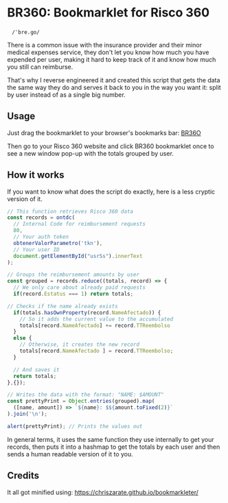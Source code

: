 # BR360: Bookmarklet for Risco 360
`ㅤ/ˈbre.ɡo/ ㅤ`

There is a common issue with the insurance provider and their minor medical expenses service, they don't let you know how much you have expended per user, making it hard to keep track of it and know how much you still can reimburse.

That's why I reverse engineered it and created this script that gets the data the same way they do and serves it back to you in the way you want it: split by user instead of as a single big number.

## Usage

Just drag the bookmarklet to your browser's bookmarks bar: <a href="javascript:%22use%20strict%22;void%20function(){const%20a=ontdc(80,obtenerValorParametro(%22tkn%22),document.getElementById(%22usrSs%22).innerText),b=a.reduce((a,b)=%3E(a.hasOwnProperty(b.NameAfectado)%3Fa[b.NameAfectado]+=b.TTReembolso:a[b.NameAfectado]=b.TTReembolso,a),{}),c=Object.entries(b).map(a=%3E{let[b,c]=a;return`${b}:%20$${c.toFixed(2)}`}).join(%22\n%22);alert(c)}();">BR36O</a>

Then go to your Risco 360 website and click BR360 bookmarklet once to see a new window pop-up with the totals grouped by user.

## How it works

If you want to know what does the script do exactly, here is a less cryptic version of it.

```javascript
// This function retrieves Risco 360 data
const records = ontdc(
  // Internal Code for reimbursement requests
  80,
  // Your auth token
  obtenerValorParametro('tkn'),
  // Your user ID
  document.getElementById("usrSs").innerText
);

// Groups the reimbursement amounts by user
const grouped = records.reduce((totals, record) => {
  // We only care about already paid requests
  if(record.Estatus === 1) return totals;

// Checks if the name already exists
  if(totals.hasOwnProperty(record.NameAfectado)) {
    // So it adds the current value to the accumulated
    totals[record.NameAfectado] += record.TTReembolso
  }
  else {
    // Otherwise, it creates the new record
    totals[record.NameAfectado ] = record.TTReembolso;
  }

  // And saves it
  return totals;
},{});

// Writes the data with the format: "NAME: $AMOUNT"
const prettyPrint = Object.entries(grouped).map(
  ([name, amount]) => `${name}: $${amount.toFixed(2)}`
).join('\n');

alert(prettyPrint); // Prints the values out
```

In general terms, it uses the same function they use internally to get your records, then puts it into a hashmap to get the totals by each user and then sends a human readable version of it to you.

## Credits

It all got minified using: https://chriszarate.github.io/bookmarkleter/
